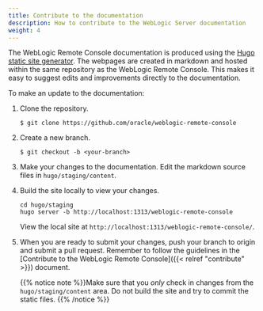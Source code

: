 ```yaml
---
title: Contribute to the documentation
description: How to contribute to the WebLogic Server documentation
weight: 4
---
```


The WebLogic Remote Console documentation is produced using the [Hugo static site generator](https://gohugo.io/). The webpages are created in markdown and hosted within the same repository as the WebLogic Remote Console. This makes it easy to suggest edits and improvements directly to the documentation.

To make an update to the documentation:

1. Clone the repository.
    ```
    $ git clone https://github.com/oracle/weblogic-remote-console
    ```
1. Create a new branch.
    ```
    $ git checkout -b <your-branch>
    ```
1. Make your changes to the documentation. Edit the markdown source files in `hugo/staging/content`.
1.  Build the site locally to view your changes.
    ```
    cd hugo/staging
    hugo server -b http://localhost:1313/weblogic-remote-console
    ```
    View the local site at `http://localhost:1313/weblogic-remote-console/`.
1. When you are ready to submit your changes, push your branch to origin and submit a pull request. Remember to follow the guidelines in the [Contribute to the WebLogic Remote Console]({{< relref "contribute" >}}) document.

    {{% notice note %}}Make sure that you *only* check in changes from the `hugo/staging/content` area. Do not build the site and try to commit the static files.
    {{% /notice %}}